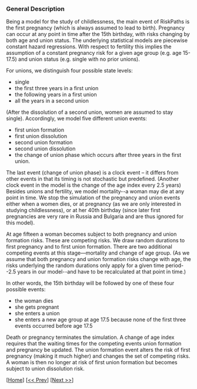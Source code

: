 ### General Description

Being a model for the study of childlessness, the main event of RiskPaths is the first pregnancy (which is always assumed to lead to birth). Pregnancy can occur at any point in time after the 15th birthday, with risks changing by both age and union status. The underlying statistical models are piecewise constant hazard regressions. With respect to fertility this implies the assumption of a constant pregnancy risk for a given age group (e.g. age 15-17.5) and union status (e.g. single with no prior unions).  

For unions, we distinguish four possible state levels:  

- single  
- the first three years in a first union  
- the following years in a first union  
- all the years in a second union  

(After the dissolution of a second union, women are assumed to stay single). Accordingly, we model five different union events:  

- first union formation 
- first union dissolution 
- second union formation 
- second union dissolution 
- the change of union phase which occurs after three years in the first union.  

The last event (change of union phase) is a clock event – it differs from other events in that its timing is not stochastic but predefined. (Another clock event in the model is the change of the age index every 2.5 years) Besides unions and fertility, we model mortality--a woman may die at any point in time. We stop the simulation of the pregnancy and union events either when a women dies, or at pregnancy (as we are only interested in studying childlessness), or at her 40th birthday (since later first pregnancies are very rare in Russia and Bulgaria and are thus ignored for this model).  

At age fifteen a woman becomes subject to both pregnancy and union formation risks. These are competing risks. We draw random durations to first pregnancy and to first union formation. There are two additional competing events at this stage—mortality and change of age group. (As we assume that both pregnancy and union formation risks change with age, the risks underlying the random durations only apply for a given time period--2.5 years in our model--and have to be recalculated at that point in time.)  

In other words, the 15th birthday will be followed by one of these four possible events:  

- the woman dies 
- she gets pregnant  
- she enters a union 
- she enters a new age group at age 17.5 because none of the first three events occurred before age 17.5 

Death or pregnancy terminates the simulation. A change of age index requires that the waiting times for the competing events union formation and pregnancy be updated. The union formation event alters the risk of first pregnancy (making it much higher) and changes the set of competing risks. A woman is then no longer at risk of first union formation but becomes subject to union dissolution risk.  


[[Home](#Home)] [[<< Prev](#001-Introduction)] [[Next >>](#003-First-pregnancy)]